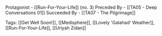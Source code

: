 Protagonist - [[Run-For-Your-Life]] (no. 3)
Preceded By - [[TA05 - Deep Conversations 01]]
Succeeded By - [[TA07 - The Pilgrimage]]

Tags: [[Get Well Soon!]], [[Medisphere]], [[Lovely 'Galahad' Weather]], [[Run-For-Your-Life]], [[Uriyah Zidan]]